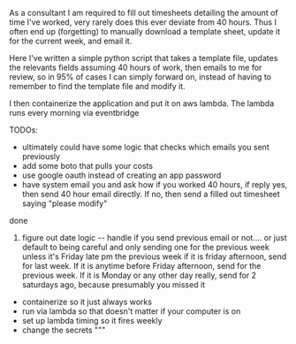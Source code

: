 As a consultant I am required to fill out timesheets detailing the amount of time I've worked, very rarely does this ever deviate from 40 hours. Thus I often end up (forgetting) to manually download a template sheet, update it for the current week, and email it.

Here I've written a simple python script that takes a template file, updates the relevants fields assuming 40 hours of work, then emails to me for review, so in 95% of cases I can simply forward on, instead of having to remember to find the template file and modify it.

I then containerize the application and put it on aws lambda. The lambda runs every morning via eventbridge

TODOs:
* ultimately could have some logic that checks which emails you sent previously
* add some boto that pulls your costs
* use google oauth instead of creating an app password
* have system email you and ask how if you worked 40 hours, if reply yes, then send 40 hour email directly. If no, then send a filled out timesheet saying "please modify"

done
1) figure out date logic -- handle if you send previous email or not.... or just default to being careful and only sending one for the previous week unless it's Friday late pm the previous week
    if it is friday afternoon, send for last week. If it is anytime before Friday afternoon, send for the previous week. If it is Monday or any other day really, send for 2 saturdays ago, because presumably you missed it
* containerize so it just always works
* run via lambda so that doesn't matter if your computer is on
* set up lambda timing so it fires weekly
* change the secrets
"""
